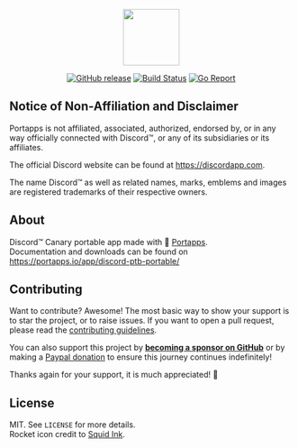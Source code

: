 <p align="center"><a><img width="100" src="https://github.com/portapps/discord-ptb-portable/blob/master/res/papp.png"></a></p>

<p align="center">
  <a href="https://github.com/prpjzz/discord-canary-portable/releases/latest"><img src="https://img.shields.io/github/release/prpjzz/discord-canary-portable.svg?style=flat-square" alt="GitHub release"></a>
  <a href="https://github.com/prpjzz/discord-canary-portable/actions?workflow=build"><img src="https://img.shields.io/github/actions/workflow/status/portapps/discord-ptb-portable/build.yml?label=build&logo=github&style=flat-square" alt="Build Status"></a>
  <a href="https://goreportcard.com/report/github.com/prpjzz/discord-canary-portable"><img src="https://goreportcard.com/badge/github.com/prpjzz/discord-canary-portable?style=flat-square" alt="Go Report"></a>
</p>

## Notice of Non-Affiliation and Disclaimer

Portapps is not affiliated, associated, authorized, endorsed by, or in any way officially connected with Discord™, or any of its subsidiaries or its affiliates.

The official Discord website can be found at https://discordapp.com.

The name Discord™ as well as related names, marks, emblems and images are registered trademarks of their respective owners.

## About

Discord™ Canary portable app made with 🚀 [Portapps](https://portapps.io).<br />
Documentation and downloads can be found on https://portapps.io/app/discord-ptb-portable/

## Contributing

Want to contribute? Awesome! The most basic way to show your support is to star the project, or to raise issues. If
you want to open a pull request, please read the [contributing guidelines](https://portapps.io/doc/contribute/).

You can also support this project by [**becoming a sponsor on GitHub**](https://github.com/sponsors/crazy-max) or by
making a [Paypal donation](https://www.paypal.me/crazyws) to ensure this journey continues indefinitely!

Thanks again for your support, it is much appreciated! :pray:

## License

MIT. See `LICENSE` for more details.<br />
Rocket icon credit to [Squid Ink](http://thesquid.ink).
